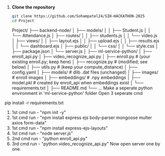 1. **Clone the repository**
   ```bash
   git clone https://github.com/Sohampatel24/SIH-HACKATHON-2025
   cd Project
   ```
   Project/
├── backend-node/
│   ├── models/
│   │   ├── Student.js
│   │   └── Attendance.js
│   ├── routes/
│   │   ├── students.js
│   │   └── video.js
│   ├── views/
│   │   ├── layout.ejs
│   │   ├── upload.ejs
│   │   ├── results.ejs
│   │   └── dashboard.ejs
│   ├── public/
│   │   └── css/
│   │       └── style.css
│   ├── package.json
│   └── server.js
│
├── ml-service-python/
│   ├── enroll_api.py
│   ├── video_recognize_api.py
│   ├── enroll.py          # (your existing enroll.py; keep here)
│   ├── recognize.py       # (modified; see below)
│   ├── utils.py           # (keep your compute_distance)
│   ├── config.yaml
│   ├── models/            # dlib .dat files (unchanged)
│   ├── images/            # enroll images
│   ├── embeddings/        # .npy embeddings
│   ├── model.pkl          # created by enroll_api when embeddings exist
│   └── requirements.txt
│
├── README.md
└── ...
Make a seperate python environment in 'ml-service-python' folder
Open 3 seperate cmd 

pip install -r requirements.txt
  
 1) 1st cmd run - "npm init -y"
 2) 1st cmd run - "npm install express ejs body-parser mongoose multer axios form-data"
 3) 1st cmd run - "npm install express-ejs-layouts"
 4) 1st cmd run - "node server.js"
 5) 2nd cmd run - "python enroll_api.py"
 6) 3rd cmd run - "python video_recognize_api.py"
Now open server one by one. 